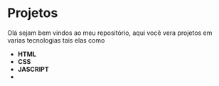 # Projetos
Olá sejam bem vindos ao meu repositório, aqui você vera projetos em varias tecnologias tais elas como
 * **HTML**
 * **CSS**
 * **JASCRIPT**
 * 